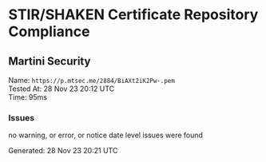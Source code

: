 # STIR/SHAKEN Certificate Repository Compliance

## Martini Security

Name: `https://p.mtsec.me/2884/BiAXt2iK2Pw-.pem`\
Tested At: 28 Nov 23 20:12 UTC\
Time: 95ms

### Issues

no warning, or error, or notice date level issues were found

Generated: 28 Nov 23 20:21 UTC